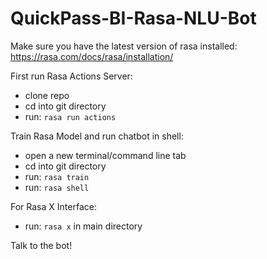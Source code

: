 # QuickPass-BI-Rasa-NLU-Bot

Make sure you have the latest version of rasa installed: https://rasa.com/docs/rasa/installation/


First run Rasa Actions Server:
- clone repo
- cd into git directory
- run: `rasa run actions`

Train Rasa Model and run chatbot in shell:
- open a new terminal/command line tab
- cd into git directory
- run: `rasa train`
- run: `rasa shell`

For Rasa X Interface:
- run: `rasa x` in main directory


Talk to the bot!

